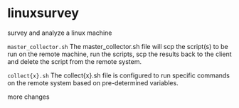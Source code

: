 # linuxsurvey
survey and analyze a linux machine

``master_collector.sh``
The master_collector.sh file will scp the script(s) to be run on the remote machine, run the scripts, scp the results back to the client and delete the script from the remote system.


``collect{x}.sh``
The collect{x}.sh file is configured to run specific commands on the remote system based on pre-determined variables.

more changes


